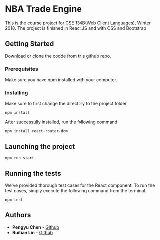 # NBA Trade Engine

This is the course project for CSE 134B(Web Client Languages), Winter 2018. The project is finished in React.JS and with CSS and Bootstrap

## Getting Started

Download or clone the codde from this github repo. 

### Prerequisites

Make sure you have npm installed with your computer. 

### Installing
Make sure to first change the directory to the project folder

```
npm install
```

After successully installed, run the following command

```
npm install react-router-dom
```

## Launching the project

```
npm run start
```

## Running the tests

We've provided thorough test cases for the React component. To run the test cases, simply execute the following command from the terminal.

```
npm test
```

## Authors

* **Pengyu Chen** - [Github](https://github.com/EasonChan236)
* **Ruitian Lin** - [Github](https://github.com/lrt98802)


